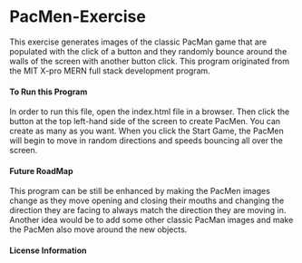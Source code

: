 # PacMen-Exercise
This exercise generates images of the classic PacMan game that are populated with the click of a button and they randomly bounce around the walls of the screen with another button click. This program originated from the MIT X-pro MERN full stack development program.

<h4>To Run this Program</h4>

In order to run this file, open the index.html file in a browser. Then click the button at the top left-hand side of the screen to create PacMen. You can create as many as you want. When you click the Start Game, the PacMen will begin to move in random directions and speeds bouncing all over the screen.

<h4>Future RoadMap</h4>

This program can be still be enhanced by making the PacMen images change as they move opening and closing their mouths and changing the direction they are facing to always match the direction they are moving in. Another idea would be to add some other classic PacMan images and make the PacMen also move around the new objects.

<h4>License Information</h4>

